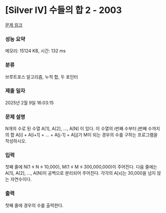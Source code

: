 # [Silver IV] 수들의 합 2 - 2003 

[문제 링크](https://www.acmicpc.net/problem/2003) 

### 성능 요약

메모리: 15124 KB, 시간: 132 ms

### 분류

브루트포스 알고리즘, 누적 합, 두 포인터

### 제출 일자

2025년 2월 9일 16:03:15

### 문제 설명

<p>N개의 수로 된 수열 A[1], A[2], …, A[N] 이 있다. 이 수열의 i번째 수부터 j번째 수까지의 합 A[i] + A[i+1] + … + A[j-1] + A[j]가 M이 되는 경우의 수를 구하는 프로그램을 작성하시오.</p>

### 입력 

 <p>첫째 줄에 N(1 ≤ N ≤ 10,000), M(1 ≤ M ≤ 300,000,000)이 주어진다. 다음 줄에는 A[1], A[2], …, A[N]이 공백으로 분리되어 주어진다. 각각의 A[x]는 30,000을 넘지 않는 자연수이다.</p>

### 출력 

 <p>첫째 줄에 경우의 수를 출력한다.</p>

